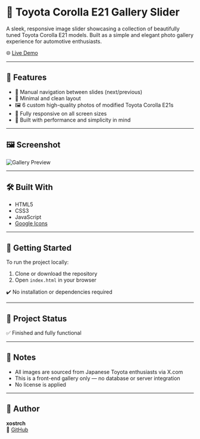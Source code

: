 # 🚗 Toyota Corolla E21 Gallery Slider

A sleek, responsive image slider showcasing a collection of beautifully tuned Toyota Corolla E21 models. Built as a simple and elegant photo gallery experience for automotive enthusiasts.

🌐 [Live Demo](https://toyota-corolla-e21-gallery-slider.vercel.app/)

---

## 📸 Features

- 🔁 Manual navigation between slides (next/previous)
- 💎 Minimal and clean layout
- 🖼️ 6 custom high-quality photos of modified Toyota Corolla E21s
- 📱 Fully responsive on all screen sizes
- 🎯 Built with performance and simplicity in mind

---

## 🖼️ Screenshot

![Gallery Preview](./screenshot.png)

---

## 🛠️ Built With

- HTML5  
- CSS3  
- JavaScript  
- [Google Icons](https://fonts.google.com/icons)

---

## 📁 Getting Started

To run the project locally:

1. Clone or download the repository  
2. Open `index.html` in your browser

✔️ No installation or dependencies required

---

## 🚧 Project Status

✅ Finished and fully functional

---

## 📌 Notes

- All images are sourced from Japanese Toyota enthusiasts via X.com
- This is a front-end gallery only — no database or server integration
- No license is applied

---

## 👤 Author

**xostrch**  
🔗 [GitHub](https://github.com/xostrch)
